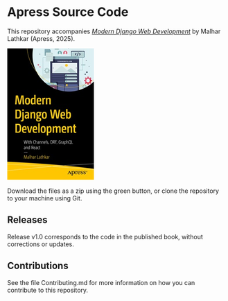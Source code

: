 # Apress Source Code

This repository accompanies [*Modern Django Web Development*](https://www.link.springer.com/book/10.1007/979-8-8688-1472-3) by Malhar Lathkar (Apress, 2025).

[comment]: #cover
![Cover image](979-8-8688-1471-6.jpg)

Download the files as a zip using the green button, or clone the repository to your machine using Git.

## Releases

Release v1.0 corresponds to the code in the published book, without corrections or updates.

## Contributions

See the file Contributing.md for more information on how you can contribute to this repository.